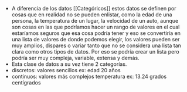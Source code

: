 - A diferencia de los datos [[Categóricos]] estos datos se definen por cosas que en realidad no se pueden enlistar, como la edad de una persona, la temperatura de un lugar, la velocidad de un auto, aunque son cosas en las que podríamos hacer un rango de valores en el cual estaríamos seguros que esa cosa podría tener y eso se convertiría en una lista de valores de donde podemos elegir, los valores pueden ser muy amplios, dispares o variar tanto que no se considera una lista tan clara como otros tipos de datos.
  Por eso se podría crear un lista pero podría ser muy compleja, variable, extensa y demás.
- Esta clase de datos a su vez tiene 2 categorías.
- discretos: valores sencillos ex: edad 20 años
- continuos: valores más complejos temperatura ex: 13.24 grados centígrados